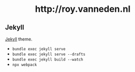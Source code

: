 <h1 align="center">
  http://roy.vanneden.nl
</h1>

## Jekyll

[Jekyll](https://jekyllrb.com/) theme.

* `bundle exec jekyll serve`
* `bundle exec jekyll serve --drafts`
* `bundle exec jekyll build --watch`
* `npx webpack`